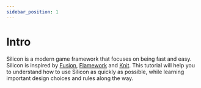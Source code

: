 ```yaml
---
sidebar_position: 1
---
```


# Intro
Silicon is a modern game framework that focuses on being fast and easy. Silicon is inspired by [Fusion](https://github.com/dphfox/Fusion), [Flamework](https://github.com/rbxts-flamework/core) and [Knit](https://github.com/Sleitnick/Knit).
This tutorial will help you to understand how to use Silicon as quickly as possible, while learning important design choices and rules along the way.